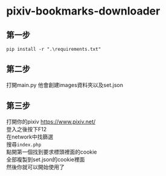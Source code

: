 # pixiv-bookmarks-downloader


## 第一步
`pip install -r ".\requirements.txt"`

## 第二步
打開main.py
他會創建images資料夾以及set.json

## 第三步
打開你的pixiv
https://www.pixiv.net/  
登入之後按下F12  
在network中找篩選  
搜尋`index.php`  
點開第一個找到要求標頭裡面的cookie  
全部複製到set.json的cookie裡面  
然後你就可以開始使用了  
